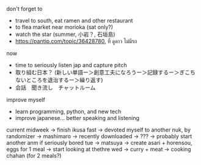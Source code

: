 don't forget to 
- travel to south, eat ramen and other restaurant
- to flea market near morioka (sat only?)
- watch the star (summer, 小岩？, 石垣島)
- https://pantip.com/topic/36428780, ที่ ดูดาว ไม่มีรถ

now
- time to seriously listen jap and capture pitch 
- 取り組む日本？ (新しい単語ー＞創意工夫になろうー＞記録するー＞ぎこちないところを退治するー＞繰り返す)
- 会話　聞き流し　チャットルーム

improve myself
- learn programming, python, and new tech 
- improve japanese... better speaking and listening


current midweek
	-> finish ikusa fast 
	-> devoted myself to another nuk, by randomizer
		-> mashimaro
		-> recently downloaded
		-> ???
	-> probably start another anm if seriously bored
tue
	-> matsuya
	-> create asari + horensou, eggs for 1 meal
	-> start looking at thethre
wed
	-> curry + meat
	-> cooking chahan (for 2 meals?)

